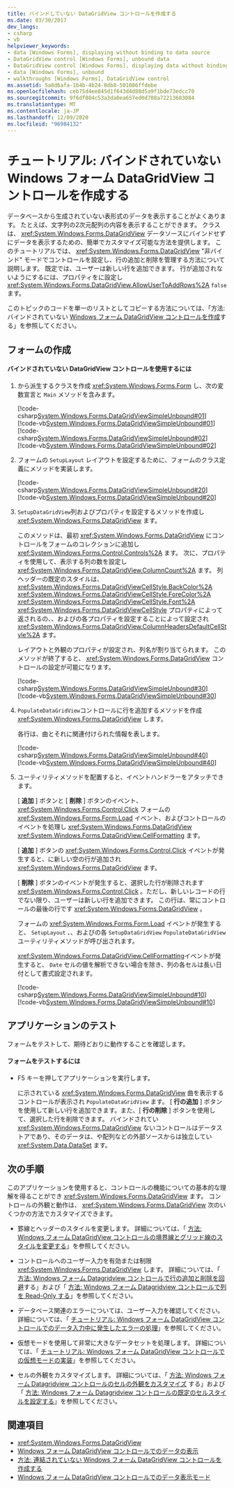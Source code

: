 ```yaml
---
title: バインドしていない DataGridView コントロールを作成する
ms.date: 03/30/2017
dev_langs:
- csharp
- vb
helpviewer_keywords:
- data [Windows Forms], displaying without binding to data source
- DataGridView control [Windows Forms], unbound data
- DataGridView control [Windows Forms], displaying data without binding to a data source
- data [Windows Forms], unbound
- walkthroughs [Windows Forms], DataGridView control
ms.assetid: 5a8d6afa-1b4b-4b24-8db8-501086ffdebe
ms.openlocfilehash: ceb75d4ee845d1f643d4d88d5a9f1bde73edcc70
ms.sourcegitcommit: 9f6df084c53a3da0ea657ed0d708a72213683084
ms.translationtype: MT
ms.contentlocale: ja-JP
ms.lasthandoff: 12/09/2020
ms.locfileid: "96984132"
---
```

# <a name="walkthrough-creating-an-unbound-windows-forms-datagridview-control"></a>チュートリアル: バインドされていない Windows フォーム DataGridView コントロールを作成する
データベースから生成されていない表形式のデータを表示することがよくあります。 たとえば、文字列の2次元配列の内容を表示することができます。 クラスは、 <xref:System.Windows.Forms.DataGridView> データソースにバインドせずにデータを表示するための、簡単でカスタマイズ可能な方法を提供します。 このチュートリアルでは、 <xref:System.Windows.Forms.DataGridView> "非バインド" モードでコントロールを設定し、行の追加と削除を管理する方法について説明します。 既定では、ユーザーは新しい行を追加できます。 行が追加されないようにするには、プロパティをに設定し <xref:System.Windows.Forms.DataGridView.AllowUserToAddRows%2A> `false` ます。  
  
 このトピックのコードを単一のリストとしてコピーする方法については、「方法: バインドされていない [Windows フォーム DataGridView コントロールを作成](how-to-create-an-unbound-windows-forms-datagridview-control.md)する」を参照してください。  
  
## <a name="creating-the-form"></a>フォームの作成  
  
#### <a name="to-use-an-unbound-datagridview-control"></a>バインドされていない DataGridView コントロールを使用するには  
  
1. から派生するクラスを作成 <xref:System.Windows.Forms.Form> し、次の変数宣言と `Main` メソッドを含みます。  
  
     [!code-csharp[System.Windows.Forms.DataGridViewSimpleUnbound#01](~/samples/snippets/csharp/VS_Snippets_Winforms/System.Windows.Forms.DataGridViewSimpleUnbound/CS/simpleunbound.cs#01)]
     [!code-vb[System.Windows.Forms.DataGridViewSimpleUnbound#01](~/samples/snippets/visualbasic/VS_Snippets_Winforms/System.Windows.Forms.DataGridViewSimpleUnbound/VB/simpleunbound.vb#01)]  
    [!code-csharp[System.Windows.Forms.DataGridViewSimpleUnbound#02](~/samples/snippets/csharp/VS_Snippets_Winforms/System.Windows.Forms.DataGridViewSimpleUnbound/CS/simpleunbound.cs#02)]
    [!code-vb[System.Windows.Forms.DataGridViewSimpleUnbound#02](~/samples/snippets/visualbasic/VS_Snippets_Winforms/System.Windows.Forms.DataGridViewSimpleUnbound/VB/simpleunbound.vb#02)]  
  
2. フォームの `SetupLayout` レイアウトを設定するために、フォームのクラス定義にメソッドを実装します。  
  
     [!code-csharp[System.Windows.Forms.DataGridViewSimpleUnbound#20](~/samples/snippets/csharp/VS_Snippets_Winforms/System.Windows.Forms.DataGridViewSimpleUnbound/CS/simpleunbound.cs#20)]
     [!code-vb[System.Windows.Forms.DataGridViewSimpleUnbound#20](~/samples/snippets/visualbasic/VS_Snippets_Winforms/System.Windows.Forms.DataGridViewSimpleUnbound/VB/simpleunbound.vb#20)]  
  
3. `SetupDataGridView`列およびプロパティを設定するメソッドを作成し <xref:System.Windows.Forms.DataGridView> ます。  
  
     このメソッドは、最初 <xref:System.Windows.Forms.DataGridView> にコントロールをフォームのコレクションに追加し <xref:System.Windows.Forms.Control.Controls%2A> ます。 次に、プロパティを使用して、表示する列の数を設定し <xref:System.Windows.Forms.DataGridView.ColumnCount%2A> ます。 列ヘッダーの既定のスタイルは、 <xref:System.Windows.Forms.DataGridViewCellStyle.BackColor%2A> <xref:System.Windows.Forms.DataGridViewCellStyle.ForeColor%2A> <xref:System.Windows.Forms.DataGridViewCellStyle.Font%2A> <xref:System.Windows.Forms.DataGridViewCellStyle> プロパティによって返されるの、、およびの各プロパティを設定することによって設定され <xref:System.Windows.Forms.DataGridView.ColumnHeadersDefaultCellStyle%2A> ます。  
  
     レイアウトと外観のプロパティが設定され、列名が割り当てられます。 このメソッドが終了すると、 <xref:System.Windows.Forms.DataGridView> コントロールの設定が可能になります。  
  
     [!code-csharp[System.Windows.Forms.DataGridViewSimpleUnbound#30](~/samples/snippets/csharp/VS_Snippets_Winforms/System.Windows.Forms.DataGridViewSimpleUnbound/CS/simpleunbound.cs#30)]
     [!code-vb[System.Windows.Forms.DataGridViewSimpleUnbound#30](~/samples/snippets/visualbasic/VS_Snippets_Winforms/System.Windows.Forms.DataGridViewSimpleUnbound/VB/simpleunbound.vb#30)]  
  
4. `PopulateDataGridView`コントロールに行を追加するメソッドを作成 <xref:System.Windows.Forms.DataGridView> します。  
  
     各行は、曲とそれに関連付けられた情報を表します。  
  
     [!code-csharp[System.Windows.Forms.DataGridViewSimpleUnbound#40](~/samples/snippets/csharp/VS_Snippets_Winforms/System.Windows.Forms.DataGridViewSimpleUnbound/CS/simpleunbound.cs#40)]
     [!code-vb[System.Windows.Forms.DataGridViewSimpleUnbound#40](~/samples/snippets/visualbasic/VS_Snippets_Winforms/System.Windows.Forms.DataGridViewSimpleUnbound/VB/simpleunbound.vb#40)]  
  
5. ユーティリティメソッドを配置すると、イベントハンドラーをアタッチできます。  
  
     [ **追加** ] ボタンと [ **削除** ] ボタンのイベント、 <xref:System.Windows.Forms.Control.Click> フォームの <xref:System.Windows.Forms.Form.Load> イベント、およびコントロールのイベントを処理し <xref:System.Windows.Forms.DataGridView> <xref:System.Windows.Forms.DataGridView.CellFormatting> ます。  
  
     [ **追加** ] ボタンの <xref:System.Windows.Forms.Control.Click> イベントが発生すると、に新しい空の行が追加され <xref:System.Windows.Forms.DataGridView> ます。  
  
     [ **削除** ] ボタンのイベントが発生すると、選択した行が削除されます <xref:System.Windows.Forms.Control.Click> 。ただし、新しいレコードの行でない限り、ユーザーは新しい行を追加できます。 この行は、常にコントロールの最後の行です <xref:System.Windows.Forms.DataGridView> 。  
  
     フォームの <xref:System.Windows.Forms.Form.Load> イベントが発生すると、 `SetupLayout` 、、およびの各 `SetupDataGridView` `PopulateDataGridView` ユーティリティメソッドが呼び出されます。  
  
     <xref:System.Windows.Forms.DataGridView.CellFormatting>イベントが発生すると、 `Date` セルの値を解析できない場合を除き、列の各セルは長い日付として書式設定されます。  
  
     [!code-csharp[System.Windows.Forms.DataGridViewSimpleUnbound#10](~/samples/snippets/csharp/VS_Snippets_Winforms/System.Windows.Forms.DataGridViewSimpleUnbound/CS/simpleunbound.cs#10)]
     [!code-vb[System.Windows.Forms.DataGridViewSimpleUnbound#10](~/samples/snippets/visualbasic/VS_Snippets_Winforms/System.Windows.Forms.DataGridViewSimpleUnbound/VB/simpleunbound.vb#10)]  
  
## <a name="testing-the-application"></a>アプリケーションのテスト  
 フォームをテストして、期待どおりに動作することを確認します。  
  
#### <a name="to-test-the-form"></a>フォームをテストするには  
  
- F5 キーを押してアプリケーションを実行します。  
  
     に示されている <xref:System.Windows.Forms.DataGridView> 曲を表示するコントロールが表示され `PopulateDataGridView` ます。 [ **行の追加** ] ボタンを使用して新しい行を追加できます。また、[ **行の削除** ] ボタンを使用して、選択した行を削除できます。 バインドされてい <xref:System.Windows.Forms.DataGridView> ないコントロールはデータストアであり、そのデータは、や配列などの外部ソースからは独立してい <xref:System.Data.DataSet> ます。  
  
## <a name="next-steps"></a>次の手順  
 このアプリケーションを使用すると、コントロールの機能についての基本的な理解を得ることができ <xref:System.Windows.Forms.DataGridView> ます。 コントロールの外観と動作は、 <xref:System.Windows.Forms.DataGridView> 次のいくつかの方法でカスタマイズできます。  
  
- 罫線とヘッダーのスタイルを変更します。 詳細については、「 [方法: Windows フォーム DataGridView コントロールの境界線とグリッド線のスタイルを変更する](change-the-border-and-gridline-styles-in-the-datagrid.md)」を参照してください。  
  
- コントロールへのユーザー入力を有効または制限 <xref:System.Windows.Forms.DataGridView> します。 詳細については、「 [方法: Windows フォーム Datagridview コントロールで行の追加と削除を回避](prevent-row-addition-and-deletion-datagridview.md)する」および「 [方法: Windows フォーム Datagridview コントロールで列を Read-Only する](how-to-make-columns-read-only-in-the-windows-forms-datagridview-control.md)」を参照してください。  
  
- データベース関連のエラーについては、ユーザー入力を確認してください。 詳細については、「 [チュートリアル: Windows フォーム DataGridView コントロールでのデータ入力中に発生したエラーの処理](handling-errors-that-occur-during-data-entry-in-the-datagrid.md)」を参照してください。  
  
- 仮想モードを使用して非常に大きなデータセットを処理します。 詳細については、「 [チュートリアル: Windows フォーム DataGridView コントロールでの仮想モードの実装](implementing-virtual-mode-wf-datagridview-control.md)」を参照してください。  
  
- セルの外観をカスタマイズします。 詳細については、「 [方法: Windows フォーム Datagridview コントロールのセルの外観をカスタマイズ](customize-the-appearance-of-cells-in-the-datagrid.md) する」および「 [方法: Windows フォーム Datagridview コントロールの既定のセルスタイルを設定する](how-to-set-default-cell-styles-for-the-windows-forms-datagridview-control.md)」を参照してください。  
  
## <a name="see-also"></a>関連項目

- <xref:System.Windows.Forms.DataGridView>
- [Windows フォーム DataGridView コントロールでのデータの表示](displaying-data-in-the-windows-forms-datagridview-control.md)
- [方法: 連結されていない Windows フォーム DataGridView コントロールを作成する](how-to-create-an-unbound-windows-forms-datagridview-control.md)
- [Windows フォーム DataGridView コントロールでのデータ表示モード](data-display-modes-in-the-windows-forms-datagridview-control.md)
